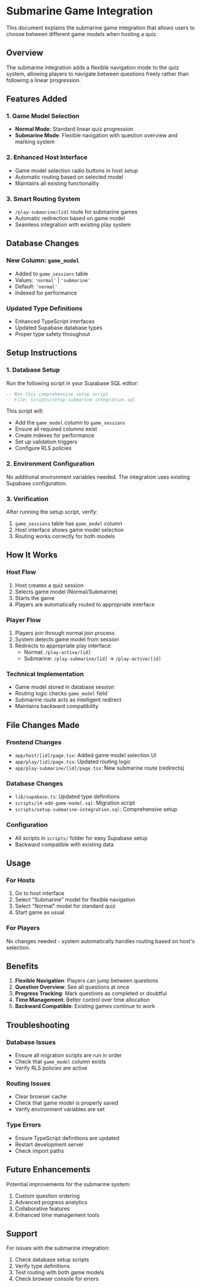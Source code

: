 # Submarine Game Integration

This document explains the submarine game integration that allows users to choose between different game models when hosting a quiz.

## Overview

The submarine integration adds a flexible navigation mode to the quiz system, allowing players to navigate between questions freely rather than following a linear progression.

## Features Added

### 1. Game Model Selection
- **Normal Mode**: Standard linear quiz progression
- **Submarine Mode**: Flexible navigation with question overview and marking system

### 2. Enhanced Host Interface
- Game model selection radio buttons in host setup
- Automatic routing based on selected model
- Maintains all existing functionality

### 3. Smart Routing System
- `/play-submarine/[id]` route for submarine games
- Automatic redirection based on game model
- Seamless integration with existing play system

## Database Changes

### New Column: `game_model`
- Added to `game_sessions` table
- Values: `'normal'` | `'submarine'`
- Default: `'normal'`
- Indexed for performance

### Updated Type Definitions
- Enhanced TypeScript interfaces
- Updated Supabase database types
- Proper type safety throughout

## Setup Instructions

### 1. Database Setup
Run the following script in your Supabase SQL editor:

```sql
-- Run this comprehensive setup script
-- File: scripts/setup-submarine-integration.sql
```

This script will:
- Add the `game_model` column to `game_sessions`
- Ensure all required columns exist
- Create indexes for performance
- Set up validation triggers
- Configure RLS policies

### 2. Environment Configuration
No additional environment variables needed. The integration uses existing Supabase configuration.

### 3. Verification
After running the setup script, verify:
1. `game_sessions` table has `game_model` column
2. Host interface shows game model selection
3. Routing works correctly for both models

## How It Works

### Host Flow
1. Host creates a quiz session
2. Selects game model (Normal/Submarine)
3. Starts the game
4. Players are automatically routed to appropriate interface

### Player Flow
1. Players join through normal join process
2. System detects game model from session
3. Redirects to appropriate play interface:
   - Normal: `/play-active/[id]`
   - Submarine: `/play-submarine/[id]` → `/play-active/[id]`

### Technical Implementation
- Game model stored in database session
- Routing logic checks `game_model` field
- Submarine route acts as intelligent redirect
- Maintains backward compatibility

## File Changes Made

### Frontend Changes
- `app/host/[id]/page.tsx`: Added game model selection UI
- `app/play/[id]/page.tsx`: Updated routing logic
- `app/play-submarine/[id]/page.tsx`: New submarine route (redirects)

### Database Changes
- `lib/supabase.ts`: Updated type definitions
- `scripts/14-add-game-model.sql`: Migration script
- `scripts/setup-submarine-integration.sql`: Comprehensive setup

### Configuration
- All scripts in `scripts/` folder for easy Supabase setup
- Backward compatible with existing data

## Usage

### For Hosts
1. Go to host interface
2. Select "Submarine" model for flexible navigation
3. Select "Normal" model for standard quiz
4. Start game as usual

### For Players
No changes needed - system automatically handles routing based on host's selection.

## Benefits

1. **Flexible Navigation**: Players can jump between questions
2. **Question Overview**: See all questions at once
3. **Progress Tracking**: Mark questions as completed or doubtful
4. **Time Management**: Better control over time allocation
5. **Backward Compatible**: Existing games continue to work

## Troubleshooting

### Database Issues
- Ensure all migration scripts are run in order
- Check that `game_model` column exists
- Verify RLS policies are active

### Routing Issues
- Clear browser cache
- Check that game model is properly saved
- Verify environment variables are set

### Type Errors
- Ensure TypeScript definitions are updated
- Restart development server
- Check import paths

## Future Enhancements

Potential improvements for the submarine system:
1. Custom question ordering
2. Advanced progress analytics
3. Collaborative features
4. Enhanced time management tools

## Support

For issues with the submarine integration:
1. Check database setup scripts
2. Verify type definitions
3. Test routing with both game models
4. Check browser console for errors
